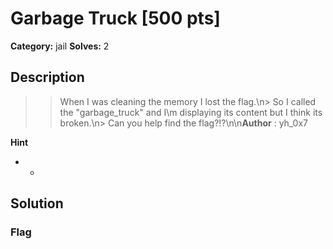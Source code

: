 # Garbage Truck [500 pts]

**Category:** jail
**Solves:** 2

## Description
>> When I was cleaning the memory I lost the flag.\n> So I called the "garbage_truck" and I\m displaying its content but I think its broken.\n> Can you help find the flag?!?\n\n**Author** : yh_0x7

**Hint**
* -

## Solution

### Flag

